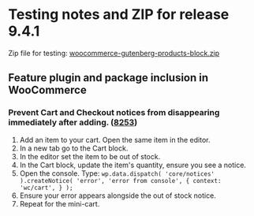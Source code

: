 # Testing notes and ZIP for release 9.4.1

Zip file for testing: [woocommerce-gutenberg-products-block.zip](https://github.com/woocommerce/woocommerce-blocks/files/10478793/woocommerce-gutenberg-products-block.zip)

## Feature plugin and package inclusion in WooCommerce

### Prevent Cart and Checkout notices from disappearing immediately after adding. ([8253](https://github.com/woocommerce/woocommerce-blocks/pull/8253))

1. Add an item to your cart. Open the same item in the editor.
2. In a new tab go to the Cart block.
3. In the editor set the item to be out of stock.
4. In the Cart block, update the item's quantity, ensure you see a notice.
5. Open the console. Type: `wp.data.dispatch( 'core/notices' ).createNotice( 'error', 'error from console', { context: 'wc/cart', } );`
6. Ensure your error appears alongside the out of stock notice.
7. Repeat for the mini-cart.
